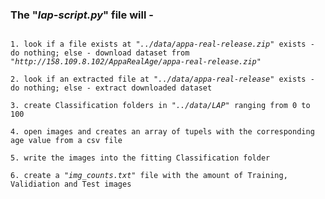### The "*lap-script.py*" file will -

<pre><code>
1. look if a file exists at <em>"../data/appa-real-release.zip"</em> exists - do nothing; else - download dataset from
<em>"http://158.109.8.102/AppaRealAge/appa-real-release.zip"</em>

2. look if an extracted file at <em>"../data/appa-real-release"</em> exists - do nothing; else - extract downloaded dataset

3. create Classification folders in <em>"../data/LAP"</em> ranging from 0 to 100

4. open images and creates an array of tupels with the corresponding age value from a csv file

5. write the images into the fitting Classification folder

6. create a <em>"img_counts.txt"</em> file with the amount of Training, Validiation and Test images
</code></pre>
